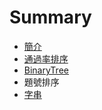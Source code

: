 # Summary

* [簡介](README.md)
* [通過率排序](tong_guo_lv_pai_xu.md)
* [BinaryTree](binarytree.md)
* 題號排序
* [字串](string.md)

